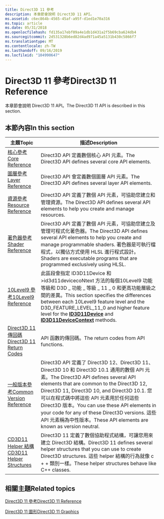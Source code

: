 ```yaml
---
title: Direct3D 11 參考
description: 本章節會說明 Direct3D 11 API。
ms.assetid: c6ec864b-4565-45af-a95f-d1ed1e70a316
ms.topic: article
ms.date: 05/31/2018
ms.openlocfilehash: fd135a17ebf09a4e1db1d431a2f5b69cba624db4
ms.sourcegitcommit: 2d531328b6ed82d4ad971a45a5131b430c5866f7
ms.translationtype: MT
ms.contentlocale: zh-TW
ms.lasthandoff: 09/16/2019
ms.locfileid: "104990647"
---
```

# <a name="direct3d-11-reference"></a><span data-ttu-id="9bf35-103">Direct3D 11 參考</span><span class="sxs-lookup"><span data-stu-id="9bf35-103">Direct3D 11 Reference</span></span>

<span data-ttu-id="9bf35-104">本章節會說明 Direct3D 11 API。</span><span class="sxs-lookup"><span data-stu-id="9bf35-104">The Direct3D 11 API is described in this section.</span></span>

## <a name="in-this-section"></a><span data-ttu-id="9bf35-105">本節內容</span><span class="sxs-lookup"><span data-stu-id="9bf35-105">In this section</span></span>



| <span data-ttu-id="9bf35-106">主題</span><span class="sxs-lookup"><span data-stu-id="9bf35-106">Topic</span></span>                                                                            | <span data-ttu-id="9bf35-107">描述</span><span class="sxs-lookup"><span data-stu-id="9bf35-107">Description</span></span>                                                                                                                                                                                                                                                                |
|----------------------------------------------------------------------------------|----------------------------------------------------------------------------------------------------------------------------------------------------------------------------------------------------------------------------------------------------------------------------|
| [<span data-ttu-id="9bf35-108">核心參考</span><span class="sxs-lookup"><span data-stu-id="9bf35-108">Core Reference</span></span>](d3d11-graphics-reference-d3d11-core.md)<br/>             | <span data-ttu-id="9bf35-109">Direct3D API 定義數個核心 API 元素。</span><span class="sxs-lookup"><span data-stu-id="9bf35-109">The Direct3D API defines several core API elements.</span></span><br/>                                                                                                                                                                                                             |
| [<span data-ttu-id="9bf35-110">圖層參考</span><span class="sxs-lookup"><span data-stu-id="9bf35-110">Layer Reference</span></span>](d3d11-graphics-reference-d3d11-layer.md)<br/>           | <span data-ttu-id="9bf35-111">Direct3D API 會定義數個圖層 API 元素。</span><span class="sxs-lookup"><span data-stu-id="9bf35-111">The Direct3D API defines several layer API elements.</span></span><br/>                                                                                                                                                                                                            |
| [<span data-ttu-id="9bf35-112">資源參考</span><span class="sxs-lookup"><span data-stu-id="9bf35-112">Resource Reference</span></span>](d3d11-graphics-reference-resource.md)<br/>           | <span data-ttu-id="9bf35-113">Direct3D API 定義了數個 API 元素，可協助您建立和管理資源。</span><span class="sxs-lookup"><span data-stu-id="9bf35-113">The Direct3D API defines several API elements to help you create and manage resources.</span></span><br/>                                                                                                                                                                          |
| [<span data-ttu-id="9bf35-114">著色器參考</span><span class="sxs-lookup"><span data-stu-id="9bf35-114">Shader Reference</span></span>](d3d11-graphics-reference-d3d11-shader.md)<br/>         | <span data-ttu-id="9bf35-115">Direct3D API 定義了數個 API 元素，可協助您建立及管理可程式化著色器。</span><span class="sxs-lookup"><span data-stu-id="9bf35-115">The Direct3D API defines several API elements to help you create and manage programmable shaders.</span></span> <span data-ttu-id="9bf35-116">著色器是可執行檔程式，以獨佔方式使用 HLSL 進行程式設計。</span><span class="sxs-lookup"><span data-stu-id="9bf35-116">Shaders are executable programs that are programmed exclusively using HLSL.</span></span><br/>                                                                                   |
| [<span data-ttu-id="9bf35-117">10Level9 參考</span><span class="sxs-lookup"><span data-stu-id="9bf35-117">10Level9 Reference</span></span>](d3d11-graphics-reference-10level9.md)<br/>           | <span data-ttu-id="9bf35-118">此區段會指定 ID3D11Device 和 >id3d11devicecoNtext 方法的每個10Level9 功能等級和 D3D \_ 功能 \_ 等級 \_ 11 \_ 0 和更高[](/windows/desktop/api/D3D11/nn-d3d11-id3d11device)功能層[](/windows/desktop/api/D3D11/nn-d3d11-id3d11devicecontext)級之間的差異。</span><span class="sxs-lookup"><span data-stu-id="9bf35-118">This section specifies the differences between each 10Level9 feature level and the D3D\_FEATURE\_LEVEL\_11\_0 and higher feature level for the [**ID3D11Device**](/windows/desktop/api/D3D11/nn-d3d11-id3d11device) and [**ID3D11DeviceContext**](/windows/desktop/api/D3D11/nn-d3d11-id3d11devicecontext) methods.</span></span><br/>             |
| [<span data-ttu-id="9bf35-119">Direct3D 11 傳回碼</span><span class="sxs-lookup"><span data-stu-id="9bf35-119">Direct3D 11 Return Codes</span></span>](d3d11-graphics-reference-returnvalues.md)<br/> | <span data-ttu-id="9bf35-120">API 函數的傳回碼。</span><span class="sxs-lookup"><span data-stu-id="9bf35-120">The return codes from API functions.</span></span> <br/>                                                                                                                                                                                                                           |
| [<span data-ttu-id="9bf35-121">一般版本參考</span><span class="sxs-lookup"><span data-stu-id="9bf35-121">Common Version Reference</span></span>](d3d11-graphics-reference-d3d11-common.md)<br/> | <span data-ttu-id="9bf35-122">Direct3D API 定義了 Direct3D 12、Direct3D 11、Direct3D 10 和 Direct3D 10.1 通用的數個 API 元素。</span><span class="sxs-lookup"><span data-stu-id="9bf35-122">The Direct3D API defines several API elements that are common to the Direct3D 12, Direct3D 11, Direct3D 10, and Direct3D 10.1.</span></span> <span data-ttu-id="9bf35-123">您可以在程式碼中將這些 API 元素用於任何這些 Direct3D 版本。</span><span class="sxs-lookup"><span data-stu-id="9bf35-123">You can use these API elements in your code for any of these Direct3D versions.</span></span> <span data-ttu-id="9bf35-124">這些 API 元素稱為中性版本。</span><span class="sxs-lookup"><span data-stu-id="9bf35-124">These API elements are known as version neutral.</span></span><br/> |
| [<span data-ttu-id="9bf35-125">CD3D11 Helper 結構</span><span class="sxs-lookup"><span data-stu-id="9bf35-125">CD3D11 Helper Structures</span></span>](cd3d11-helper-classes.md)<br/>                 | <span data-ttu-id="9bf35-126">Direct3D 11 定義了數個協助程式結構，可讓您用來建立 Direct3D 結構。</span><span class="sxs-lookup"><span data-stu-id="9bf35-126">Direct3D 11 defines several helper structures that you can use to create Direct3D structures.</span></span> <span data-ttu-id="9bf35-127">這些 helper 結構的行為就像 c + + 類別一樣。</span><span class="sxs-lookup"><span data-stu-id="9bf35-127">These helper structures behave like C++ classes.</span></span> <br/>                                                                                                                 |



 

## <a name="related-topics"></a><span data-ttu-id="9bf35-128">相關主題</span><span class="sxs-lookup"><span data-stu-id="9bf35-128">Related topics</span></span>

<dl> <dt>

[<span data-ttu-id="9bf35-129">Direct3D 11 參考</span><span class="sxs-lookup"><span data-stu-id="9bf35-129">Direct3D 11 Reference</span></span>](atoc-d3d11-graphics-reference.md)
</dt> <dt>

[<span data-ttu-id="9bf35-130">Direct3D 11 圖形</span><span class="sxs-lookup"><span data-stu-id="9bf35-130">Direct3D 11 Graphics</span></span>](atoc-dx-graphics-direct3d-11.md)
</dt> </dl>

 

 






